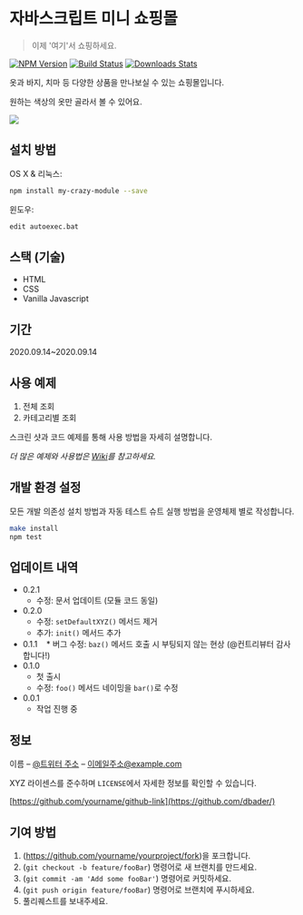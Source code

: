 # 자바스크립트 미니 쇼핑몰

> 이제 '여기'서 쇼핑하세요.

[![NPM Version][npm-image]][npm-url]
[![Build Status][travis-image]][travis-url]
[![Downloads Stats][npm-downloads]][npm-url]

옷과 바지, 치마 등 다양한 상품을 만나보실 수 있는 쇼핑몰입니다.

원하는 색상의 옷만 골라서 볼 수 있어요.

![](../header.png)

## 설치 방법

OS X & 리눅스:

```sh
npm install my-crazy-module --save
```

윈도우:

```sh
edit autoexec.bat
```

## 스택 (기술)

- HTML
- CSS
- Vanilla Javascript

## 기간

2020.09.14~2020.09.14

## 사용 예제

1. 전체 조회
2. 카테고리별 조회

스크린 샷과 코드 예제를 통해 사용 방법을 자세히 설명합니다.

_더 많은 예제와 사용법은 [Wiki][wiki]를 참고하세요._

## 개발 환경 설정

모든 개발 의존성 설치 방법과 자동 테스트 슈트 실행 방법을 운영체제 별로 작성합니다.

```sh
make install
npm test
```

## 업데이트 내역

- 0.2.1
  - 수정: 문서 업데이트 (모듈 코드 동일)
- 0.2.0
  - 수정: `setDefaultXYZ()` 메서드 제거
  - 추가: `init()` 메서드 추가
- 0.1.1
     \* 버그 수정: `baz()` 메서드 호출 시 부팅되지 않는 현상 (@컨트리뷰터 감사합니다!)
- 0.1.0
  - 첫 출시
  - 수정: `foo()` 메서드 네이밍을 `bar()`로 수정
- 0.0.1
  - 작업 진행 중

## 정보

이름 – [@트위터 주소](https://twitter.com/dbader_org) – 이메일주소@example.com

XYZ 라이센스를 준수하며 `LICENSE`에서 자세한 정보를 확인할 수 있습니다.

[https://github.com/yourname/github-link](https://github.com/dbader/)

## 기여 방법

1. (<https://github.com/yourname/yourproject/fork>)을 포크합니다.
2. (`git checkout -b feature/fooBar`) 명령어로 새 브랜치를 만드세요.
3. (`git commit -am 'Add some fooBar'`) 명령어로 커밋하세요.
4. (`git push origin feature/fooBar`) 명령어로 브랜치에 푸시하세요.
5. 풀리퀘스트를 보내주세요.

<!-- Markdown link & img dfn's -->

[npm-image]: https://img.shields.io/npm/v/datadog-metrics.svg?style=flat-square
[npm-url]: https://npmjs.org/package/datadog-metrics
[npm-downloads]: https://img.shields.io/npm/dm/datadog-metrics.svg?style=flat-square
[travis-image]: https://img.shields.io/travis/dbader/node-datadog-metrics/master.svg?style=flat-square
[travis-url]: https://travis-ci.org/dbader/node-datadog-metrics
[wiki]: https://github.com/yourname/yourproject/wiki

<!--  -->
